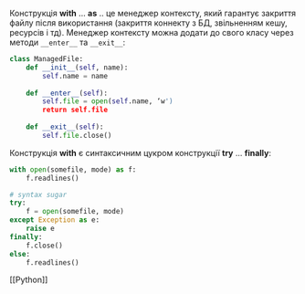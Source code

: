 Конструкція **with** … **as** .. це менеджер контексту, який гарантує закриття файлу після використання (закриття коннекту з БД, звільненням кешу, ресурсів і тд). Менеджер контексту можна додати до свого класу через методи `__enter__` та `__exit__`:

```python
class ManagedFile:
	def __init__(self, name):
		self.name = name
	
	def __enter__(self):
		self.file = open(self.name, ‘w')
		return self.file
	
	def __exit__(self):
		self.file.close()

```
Конструкція **with** є синтаксичним цукром конструкції **try** ... **finally**:
```python
with open(somefile, mode) as f:
	f.readlines()

# syntax sugar
try:
	f = open(somefile, mode)
except Exception as e:
	raise e
finally:
	f.close()
else:
	f.readlines()
```

[[Python]]